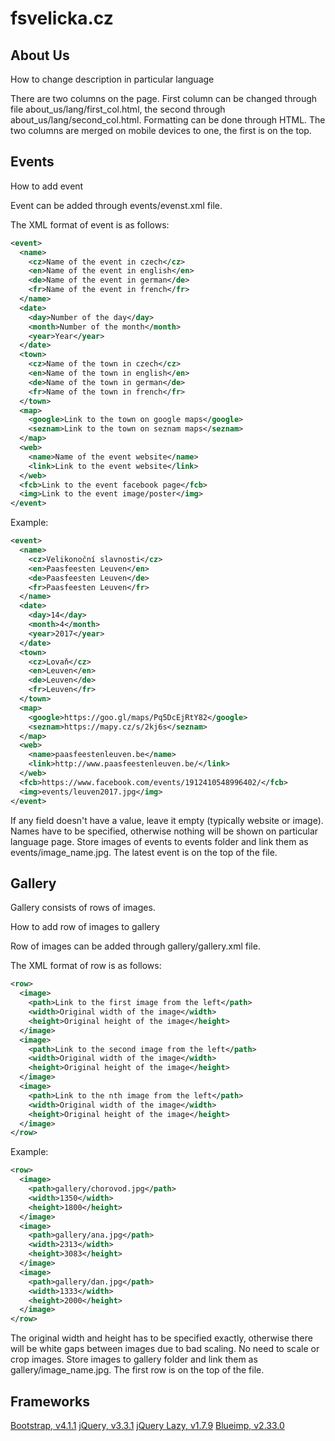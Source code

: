 # fsvelicka.cz

## About Us

How to change description in particular language

There are two columns on the page. First column can be changed through file about_us/lang/first_col.html, the second through about_us/lang/second_col.html. Formatting can be done through HTML. The two columns are merged on mobile devices to one, the first is on the top. 

## Events

How to add event

Event can be added through events/evenst.xml file. 

The XML format of event is as follows:

```xml
<event>
  <name>
    <cz>Name of the event in czech</cz>
    <en>Name of the event in english</en>
    <de>Name of the event in german</de>
    <fr>Name of the event in french</fr>
  </name>
  <date>
    <day>Number of the day</day>
    <month>Number of the month</month>
    <year>Year</year>
  </date>
  <town>
    <cz>Name of the town in czech</cz>
    <en>Name of the town in english</en>
    <de>Name of the town in german</de>
    <fr>Name of the town in french</fr>
  </town>
  <map>
    <google>Link to the town on google maps</google>
    <seznam>Link to the town on seznam maps</seznam>
  </map>
  <web>
    <name>Name of the event website</name>
    <link>Link to the event website</link>
  </web>
  <fcb>Link to the event facebook page</fcb>
  <img>Link to the event image/poster</img>
</event>
```

Example:

```xml
<event>
  <name>
    <cz>Velikonoční slavnosti</cz>
    <en>Paasfeesten Leuven</en>
    <de>Paasfeesten Leuven</de>
    <fr>Paasfeesten Leuven</fr>
  </name>
  <date>
    <day>14</day>
    <month>4</month>
    <year>2017</year>
  </date>
  <town>
    <cz>Lovaň</cz>
    <en>Leuven</en>
    <de>Leuven</de>
    <fr>Leuven</fr>
  </town>
  <map>
    <google>https://goo.gl/maps/Pq5DcEjRtY82</google>
    <seznam>https://mapy.cz/s/2kj6s</seznam>
  </map>
  <web>
    <name>paasfeestenleuven.be</name>
    <link>http://www.paasfeestenleuven.be/</link>
  </web>
  <fcb>https://www.facebook.com/events/1912410548996402/</fcb>
  <img>events/leuven2017.jpg</img>
</event>
```

If any field doesn't have a value, leave it empty (typically website or image). Names have to be specified, otherwise nothing will be shown on particular language page. Store images of events to events folder and link them as events/image_name.jpg. The latest event is on the top of the file.  


## Gallery

Gallery consists of rows of images. 

How to add row of images to gallery

Row of images can be added through gallery/gallery.xml file. 

The XML format of row is as follows:

```xml
<row>
  <image>
    <path>Link to the first image from the left</path>
    <width>Original width of the image</width>
    <height>Original height of the image</height>
  </image>
  <image>
    <path>Link to the second image from the left</path>
    <width>Original width of the image</width>
    <height>Original height of the image</height>
  </image>
  <image>
    <path>Link to the nth image from the left</path>
    <width>Original width of the image</width>
    <height>Original height of the image</height>
  </image>
</row>
```

Example: 

```xml
<row>
  <image>
    <path>gallery/chorovod.jpg</path>
    <width>1350</width>
    <height>1800</height>
  </image>
  <image>
    <path>gallery/ana.jpg</path>
    <width>2313</width>
    <height>3083</height>
  </image>
  <image>
    <path>gallery/dan.jpg</path>
    <width>1333</width>
    <height>2000</height>
  </image>
</row>
```

The original width and height has to be specified exactly, otherwise there will be white gaps between images due to bad scaling. No need to scale or crop images. Store images to gallery folder and link them as gallery/image_name.jpg. The first row is on the top of the file. 

## Frameworks

[Bootstrap, v4.1.1](https://getbootstrap.com)
[jQuery, v3.3.1](https://jquery.com)
[jQuery Lazy, v1.7.9](http://jquery.eisbehr.de/lazy/)
[Blueimp, v2.33.0](https://blueimp.github.io/Gallery/)

